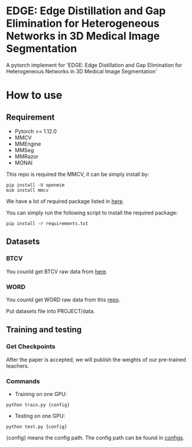 # EDGE: Edge Distillation and Gap Elimination for Heterogeneous Networks in 3D Medical Image Segmentation

A pytorch implement for 'EDGE: Edge Distillation and Gap Elimination for Heterogeneous Networks in 3D Medical Image Segmentation'

# How to use

## Requirement
- Pytorch >= 1.12.0
- MMCV
- MMEngine
- MMSeg
- MMRazor
- MONAI

This repo is required the MMCV, it can be simply install by:

```pycon
pip install -U openmim
mim install mmcv
```

We have a lot of required package listed in [here](requirements.txt).

You can simply run the following script to install the required package:

```pycon
pip install -r requirements.txt
```

## Datasets

### BTCV

You counld get BTCV raw data from [here](https://www.synapse.org/#!Synapse:syn3193805/wiki/217752 "https://www.synapse.org/#!Synapse:syn3193805/wiki/217752").

### WORD
You counld get WORD raw data from this [repo](https://github.com/HiLab-git/LCOVNet-and-KD?tab=readme-ov-file#dataset).

Put datasets file into PROJECT/data.

## Training and testing

### Get Checkpoints

After the paper is accepted, we will publish the weights of our pre-trained teachers.

### Commands
-   Training on one GPU:

```pycon
python train.py {config}
```

-   Testing on one GPU:

```pycon
python test.py {config}
```
{config} means the config path. The config path can be found in [configs](configs/distill/msftd "configs").
